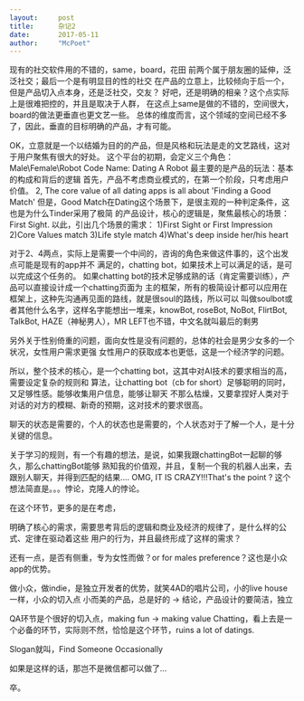 ```yaml
---
layout:     post
title:      杂记2
date:       2017-05-11
author:     "McPoet"
---
```

现有的社交软件用的不错的，same，board，花田
前两个属于朋友圈的延伸，泛泛社交；最后一个是有明显目的性的社交
在产品的立意上，比较倾向于后一个，但是产品切入点本身，还是泛社交，交友？
好吧，还是明确的相亲？这个点实际上是很难把控的，并且是取决于人群，
在这点上same是做的不错的，空间很大，board的做法更垂直也更文艺一些。
总体的维度而言，这个领域的空间已经不多了，因此，垂直的目标明确的产品，才有可能。

OK，立意就是一个以结婚为目的的产品，但是风格和玩法是走的文艺路线，这对于用户聚焦有很大的好处。
这个平台的初期，会定义三个角色：Male\Female\Robot
Code Name: Dating A Robot
最主要的是产品的玩法：基本的构成和背后的逻辑
首先，产品不考虑商业模式的，在第一个阶段，只考虑用户价值。
2, The core value of all dating apps is all about 'Finding a Good Match'
但是，Good Match在Dating这个场景下，是很主观的一种判定条件，这也是为什么Tinder采用了极简
的产品设计，核心的逻辑是，聚焦最核心的场景：First Sight.
以此，引出几个场景的需求：
1)First Sight or First Impression
2)Core Values match
3)Life style match
4)What's deep inside her/his heart

对于2、4两点，实际上是需要一个中间的，咨询的角色来做这件事的，这个出发点可能是现有的app并不
满足的，chatting bot，如果技术上可以满足的话，是可以完成这个任务的。
如果chatting bot的技术足够成熟的话（肯定需要训练），产品可以直接设计成一个chatting页面为
主的框架，所有的极简设计都可以应用在框架上，这种先沟通再见面的路线，就是很soul的路线，所以可以
叫做soulbot或者其他什么名字，这样名字能想出一堆来，knowBot, roseBot, NoBot, FlirtBot,
TalkBot, HAZE（神秘男人），MR LEFT也不错，中文名就叫最后的剩男

另外关于性别倚重的问题，面向女性是没有问题的，总体的社会是男少女多的一个状况，女性用户需求更强
女性用户的获取成本也更低，这是一个经济学的问题。

所以，整个技术的核心，是一个chatting bot，这其中对AI技术的要求相当的高，需要设定复杂的规则和
算法，让chatting bot（cb for short）足够聪明的同时，又足够性感。能够收集用户信息，能够让聊天
不那么枯燥，又要拿捏好人类对于对话的对方的模糊、新奇的预期，这对技术的要求很高。

聊天的状态是需要的，个人的状态也是需要的，个人状态对于了解一个人，是十分关键的信息。

关于学习的规则，有一个有趣的想法，是说，如果我跟chattingBot一起聊的够久，那么chattingBot能够
熟知我的价值观，并且，复制一个我的机器人出来，去跟别人聊天，并得到匹配的结果.... OMG, IT IS
CRAZY!!!That's the point ? 这个想法简直是。。。悖论，克隆人的悖论。

在这个环节，更多的是在考虑，

明确了核心的需求，需要思考背后的逻辑和商业及经济的规律了，是什么样的公式、定律在驱动着这些
用户的行为，并且最终形成了这样的需求？

还有一点，是否有侧重，专为女性而做？or for males preference？这也是小众app的优势。

做小众，做indie，是独立开发者的优势，就笑4AD的唱片公司，小的live house一样，小众的切入点
小而美的产品，总是好的 -> 结论，产品设计的要简洁，独立

QA环节是个很好的切入点，making fun -> making value
Chatting，看上去是一个必备的环节，实际则不然，恰恰是这个环节，ruins a lot of datings.

Slogan就叫，Find Someone Occasionally

如果是这样的话，那岂不是微信都可以做了...

卒。
